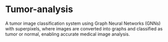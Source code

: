 # Tumor-analysis
A tumor image classification system using Graph Neural Networks (GNNs) with superpixels, where images are converted into graphs and classified as tumor or normal, enabling accurate medical image analysis.
